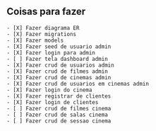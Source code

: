 ## Coisas para fazer

    - [X] Fazer diagrama ER
    - [X] Fazer migrations
    - [X] Fazer models
    - [X] Fazer seed de usuario admin
    - [X] Fazer login para admin
    - [ ] Fazer tela dashboard admin
    - [X] Fazer crud de usuarios admin
    - [X] Fazer crud de filmes admin
    - [X] Fazer crud de cinemas admin
    - [X] Fazer crud de usuarios em cinemas admin
    - [X] Fazer login do cinema
    - [X] Fazer registrar de clientes
    - [X] Fazer login de clientes
    - [ ] Fazer crud de filmes cinema
    - [ ] Fazer crud de salas cinema
    - [ ] Fazer crud de sessao cinema
